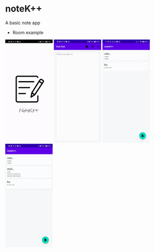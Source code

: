 # noteK++
A basic note app
* Room example 

<div>
<img src="https://github.com/kkaansrky/notek-/blob/master/gifs/firstScene.gif" width="30%" height="30%"/>
<img src="https://github.com/kkaansrky/notek-/blob/master/gifs/addNote.gif" width="30%" height="30%"/>
<img src="https://github.com/kkaansrky/notek-/blob/master/gifs/editNote.gif" width="30%" height="30%"/>
<img src="https://github.com/kkaansrky/notek-/blob/master/gifs/deleteNote.gif" width="30%" height="30%"/>
  </div>

